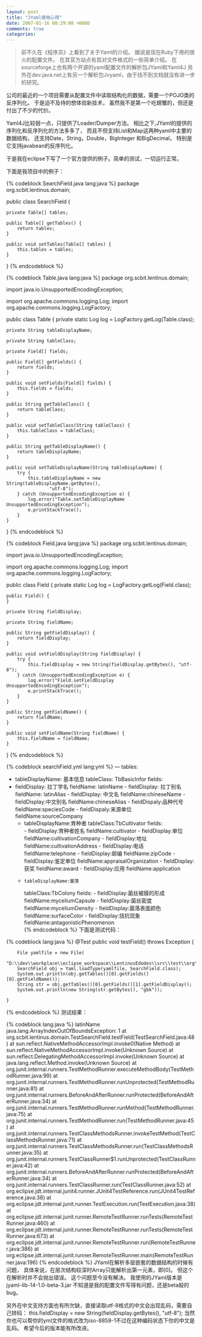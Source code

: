 ```yaml
---
layout: post
title: "JYaml使用心得"
date: 2007-01-16 00:29:08 +0800
comments: true
categories: 
---
```

>前不久在《程序员》上看到了关于Yaml的介绍。
据说是现在Ruby下用的很火的配置文件。
在其官方站点有其对文件格式的一些简单介绍。
在sourceforge上也有两个开源的yaml配置文件的解析包JYaml和Yaml4J
另外在dev.java.net上有另一个解析包Jvyaml，由于找不到文档就没有进一步的研究。

公司的最近的一个项目需要从配置文件中读取结构化的数据，需要一个POJO类的反序列化。
于是迫不及待的想体验新技术，
虽然我不是第一个吃螃蟹的，但还是付出了不少的代价。

Yaml4J比较弱一点，只提供了Loader/Dumper方法。
相比之下,JYaml的提供的序列化和反序列化的方法多多了，
而且不但支持List和Map这两种yaml中主要的数据结构，
还支持Date，String，Double，BigInteger 和BigDecimal，
特别是它支持javabean的反序列化。

于是我在eclipse下写了一个官方提供的例子。简单的测试，一切运行正常。

下面是我项目中的例子：


{% codeblock SearchField.java lang:java %}
package org.scbit.lentinus.domain;

public class SearchField {

    private Table[] tables;

    public Table[] getTables() {
        return tables;
    }

    public void setTables(Table[] tables) {
        this.tables = tables;
    }

}
{% endcodeblock %}

{% codeblock Table.java lang:java %}
package org.scbit.lentinus.domain;

import java.io.UnsupportedEncodingException;

import org.apache.commons.logging.Log;
import org.apache.commons.logging.LogFactory;

public class Table {
    private static Log log = LogFactory.getLog(Table.class);

    private String tableDisplayName;

    private String tableClass;

    private Field[] fields;

    public Field[] getFields() {
        return fields;
    }

    public void setFields(Field[] fields) {
        this.fields = fields;
    }

    public String getTableClass() {
        return tableClass;
    }

    public void setTableClass(String tableClass) {
        this.tableClass = tableClass;
    }

    public String getTableDisplayName() {
        return tableDisplayName;
    }

    public void setTableDisplayName(String tableDisplayName) {
        try {
            this.tableDisplayName = new String(tableDisplayName.getBytes(),
                    "utf-8");
        } catch (UnsupportedEncodingException e) {
            log.error("Table.setTableDisplayName UnsupportedEncodingException");
            e.printStackTrace();
        }
    }
}
{% endcodeblock %}

{% codeblock Field.java lang:java %}
package org.scbit.lentinus.domain;

import java.io.UnsupportedEncodingException;

import org.apache.commons.logging.Log;
import org.apache.commons.logging.LogFactory;

public class Field {
    private static Log log = LogFactory.getLog(Field.class);
    
    public Field() {
    }

    private String fieldDisplay;

    private String fieldName;

    public String getFieldDisplay() {
        return fieldDisplay;
    }

    public void setFieldDisplay(String fieldDisplay) {
        try {
            this.fieldDisplay = new String(fieldDisplay.getBytes(), "utf-8");
        } catch (UnsupportedEncodingException e) {
            log.error("Field.setFieldDisplay UnsupportedEncodingException");
            e.printStackTrace();
        }
    }

    public String getFieldName() {
        return fieldName;
    }

    public void setFieldName(String fieldName) {
        this.fieldName = fieldName;
    }

}
{% endcodeblock %}

{% codeblock searchField.yml lang:yml %}
—
tables: 
- tableDisplayName: 基本信息
tableClass: TbBasicInfor
fields: 
- fieldDisplay: 拉丁学名
fieldName: latinName
            - fieldDisplay: 拉丁别名
fieldName: latinAlias
            - fieldDisplay: 中文名
                fieldName:chineseName
            - fieldDisplay:中文别名
                fieldName:chineseAlias
            - fieldDispaly:品种代号
                fieldName:speciesCode
            - fieldDispaly:来源单位
                fieldName:sourceCompany
    - tableDisplayName:育种者
        tableClass:TbCultivator
        fields:    
            - fieldDisplay:育种者姓名
                fieldName:cultivator
            - fieldDisplay:单位
                fieldName:cultivationCompany
            - fieldDisplay:地址
                fieldName:cultivationAddress
            - fieldDisplay:电话
                fieldName:telephone
            - fieldDisplay:邮编
                fieldName:zipCode
            - fieldDisplay:鉴定单位
                fieldName:appraisalOrganization
            - fieldDisplay:获奖
                fieldName:award
            - fieldDisplay:应用
                fieldName:application                                    
    -     tableDisplayName:菌落
        tableClass:TbColony
        fields:
            - fieldDisplay:菌丝被膜的形成
                fieldName:myceliumCapsule
            - fieldDisplay:菌丝密度
                fieldName:myceliumDensity
            - fieldDisplay:菌落表面颜色
                fieldName:surfaceColor
            - fieldDisplay:拮抗现象
                fieldName:antagonisticPhenomenon            
{% endcodeblock %}
下面是测试代码：

{% codeblock lang:java %}
@Test
    public void testField() throws Exception {

        File yamlfile = new File(
                "D:\\dev\\workplace\\eclipse_workspace\\LentinusEdodes\\src\\test\\org\\scbit\\lentinus\\domain\\searchField.yml");
        SearchField obj = Yaml.loadType(yamlfile, SearchField.class);
        System.out.println(obj.getTables()[0].getFields()[0].getFieldName());
        String str = obj.getTables()[0].getFields()[1].getFieldDisplay();
        System.out.println(new String(str.getBytes(), "gbk"));

    }
{% endcodeblock %}
测试结果：

{% codeblock lang:java %}
latinName
java.lang.ArrayIndexOutOfBoundsException: 1
    at org.scbit.lentinus.domain.TestSearchField.testField(TestSearchField.java:48)
    at sun.reflect.NativeMethodAccessorImpl.invoke0(Native Method)
    at sun.reflect.NativeMethodAccessorImpl.invoke(Unknown Source)
    at sun.reflect.DelegatingMethodAccessorImpl.invoke(Unknown Source)
    at java.lang.reflect.Method.invoke(Unknown Source)
    at org.junit.internal.runners.TestMethodRunner.executeMethodBody(TestMethodRunner.java:99)
    at org.junit.internal.runners.TestMethodRunner.runUnprotected(TestMethodRunner.java:81)
    at org.junit.internal.runners.BeforeAndAfterRunner.runProtected(BeforeAndAfterRunner.java:34)
    at org.junit.internal.runners.TestMethodRunner.runMethod(TestMethodRunner.java:75)
    at org.junit.internal.runners.TestMethodRunner.run(TestMethodRunner.java:45)
    at org.junit.internal.runners.TestClassMethodsRunner.invokeTestMethod(TestClassMethodsRunner.java:71)
    at org.junit.internal.runners.TestClassMethodsRunner.run(TestClassMethodsRunner.java:35)
    at org.junit.internal.runners.TestClassRunner$1.runUnprotected(TestClassRunner.java:42)
    at org.junit.internal.runners.BeforeAndAfterRunner.runProtected(BeforeAndAfterRunner.java:34)
    at org.junit.internal.runners.TestClassRunner.run(TestClassRunner.java:52)
    at org.eclipse.jdt.internal.junit4.runner.JUnit4TestReference.run(JUnit4TestReference.java:38)
    at org.eclipse.jdt.internal.junit.runner.TestExecution.run(TestExecution.java:38)
    at org.eclipse.jdt.internal.junit.runner.RemoteTestRunner.runTests(RemoteTestRunner.java:460)
    at org.eclipse.jdt.internal.junit.runner.RemoteTestRunner.runTests(RemoteTestRunner.java:673)
    at org.eclipse.jdt.internal.junit.runner.RemoteTestRunner.run(RemoteTestRunner.java:386)
    at org.eclipse.jdt.internal.junit.runner.RemoteTestRunner.main(RemoteTestRunner.java:196)
{% endcodeblock %}
JYaml在解析多层嵌套的数据结构的时候有问题，
具体来说，在层次结构较深时Array只能解析出第一元素，即[0]。
但这个在解析时并不会抛出错误。
这个问题至今没有解决。
我使用的JYaml版本是jyaml-lib-14-1.0-beta-3.jar
不知道是我的配置文件写得有问题，还是beta般的bug。

另外在中文支持方面也有所欠缺，直接读取utf-8格式的中文会出现乱码，需要自己转码：
		this.fieldDisplay = new String(fieldDisplay.getBytes(), "utf-8");
当然你也可以帮你的yml文件的格式改为iso-8859-1不过在这种编码状态下你的中文是乱码。
希望今后的版本能有所改进。